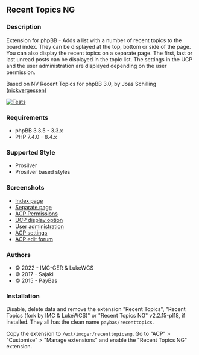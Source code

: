 ## Recent Topics NG

### Description
Extension for phpBB - Adds a list with a number of recent topics to the board index. They can be displayed at the top, bottom or side of the page. You can also display the recent topics on a separate page. The first, last or last unread posts can be displayed in the topic list. The settings in the UCP and the user administration are displayed depending on the user permission.

Based on NV Recent Topics for phpBB 3.0, by Joas Schilling ([nickvergessen](https://github.com/nickvergessen))

[![Tests](https://github.com/IMC-GER/RecentTopicsNG/actions/workflows/tests.yml/badge.svg)](https://github.com/IMC-GER/RecentTopicsNG/actions/workflows/tests.yml)

### Requirements
* phpBB 3.3.5 - 3.3.x
* PHP 7.4.0 - 8.4.x

### Supported Style
* Prosilver
* Prosilver based styles

### Screenshots
* [Index page](https://raw.githubusercontent.com/IMC-GER/images/main/screenshots/recenttopicsng/rtng_index.jpg)
* [Separate page](https://raw.githubusercontent.com/IMC-GER/images/main/screenshots/recenttopicsng/rtng_separate_page.jpg)
* [ACP Permissions](https://raw.githubusercontent.com/IMC-GER/images/main/screenshots/recenttopicsng/rtng_user_permissions.jpg)
* [UCP display option](https://raw.githubusercontent.com/IMC-GER/images/main/screenshots/recenttopicsng/rtng_ucp.jpg)
* [User administration](https://raw.githubusercontent.com/IMC-GER/images/main/screenshots/recenttopicsng/rtng_user_administration.jpg)
* [ACP settings](https://raw.githubusercontent.com/IMC-GER/images/main/screenshots/recenttopicsng/rtng_acp_settings.jpg)
* [ACP edit forum](https://raw.githubusercontent.com/IMC-GER/images/main/screenshots/recenttopicsng/rtng_edit_forum.jpg)

### Authors
* © 2022 - IMC-GER & LukeWCS
* © 2017 - Sajaki
* © 2015 - PayBas

### Installation
Disable, delete data and remove the extension "Recent Topics", "Recent Topics (fork by IMC & LukeWCS)" or "Recent Topics NG" v2.2.15-pl18, if installed. They all has the clean name `paybas/recenttopics`.

Copy the extension to `/ext/imcger/recenttopicsng`.
Go to "ACP" > "Customise" > "Manage extensions" and enable the "Recent Topics NG" extension.
